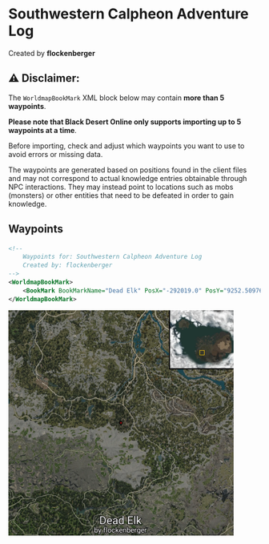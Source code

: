 # Southwestern Calpheon Adventure Log
Created by **flockenberger**

## ⚠️ Disclaimer:
The `WorldmapBookMark` XML block below may contain **more than 5 waypoints**.

**Please note that Black Desert Online only supports importing up to 5 waypoints at a time**.

Before importing, check and adjust which waypoints you want to use to avoid errors or missing data.

The waypoints are generated based on positions found in the client files and may not correspond to actual knowledge entries obtainable through NPC interactions.
They may instead point to locations such as mobs (monsters) or other entities that need to be defeated in order to gain knowledge.

## Waypoints
```xml
<!--
    Waypoints for: Southwestern Calpheon Adventure Log
    Created by: flockenberger
-->
<WorldmapBookMark>
    <BookMark BookMarkName="Dead Elk" PosX="-292019.0" PosY="9252.509765625" PosZ="-274315.0" />
</WorldmapBookMark>
```

<img src="./Southwestern Calpheon Adventure Log_Dead Elk_Preview.webp" width="450"/> 